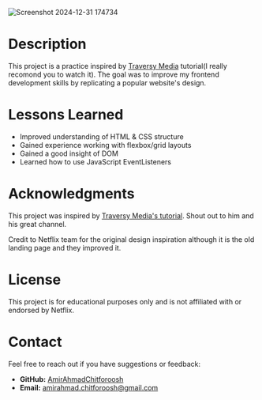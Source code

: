 
![Screenshot 2024-12-31 174734](https://github.com/user-attachments/assets/ffd8af24-1f9a-4df6-9b75-7b59299a3f11)

# Description
This project is a practice inspired by [Traversy Media](https://www.youtube.com/watch?v=P7t13SGytRk) tutorial(I really recomond you to watch it).
The goal was to improve my frontend development skills by replicating a popular website's design.


# Lessons Learned
- Improved understanding of HTML & CSS structure
- Gained experience working with flexbox/grid layouts
- Gained a good insight of DOM
- Learned how to use JavaScript EventListeners

# Acknowledgments
This project was inspired by [Traversy Media's tutorial](https://www.youtube.com/watch?v=P7t13SGytRk). Shout out to him and his great channel.

Credit to Netflix team for the original design inspiration although it is the old landing page and they improved it.

# License
This project is for educational purposes only and is not affiliated with or endorsed by Netflix.

# Contact
Feel free to reach out if you have suggestions or feedback:
- **GitHub:** [AmirAhmadChitforoosh](https://github.com/AmirAhmadChitforoosh)
- **Email:** amirahmad.chitforoosh@gmail.com
